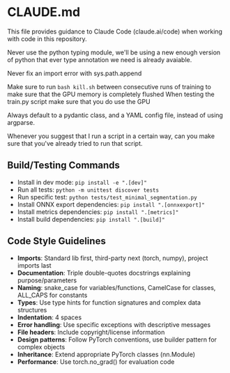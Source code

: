 # CLAUDE.md

This file provides guidance to Claude Code (claude.ai/code) when working with code in this repository.

Never use the python typing module, we'll be using a new enough version of python that ever type annotation
we need is already avaiable.

Never fix an import error with sys.path.append

Make sure to run `bash kill.sh` between consecutive runs of training to make sure that the GPU memory is completely flushed
When testing the train.py script make sure that you do use the GPU

Always default to a pydantic class, and a YAML config file, instead of using argparse.

Whenever you suggest that I run a script in a certain way, can you make sure that you've already tried to run that script.

## Build/Testing Commands

- Install in dev mode: `pip install -e ".[dev]"`
- Run all tests: `python -m unittest discover tests`
- Run specific test: `python tests/test_minimal_segmentation.py`
- Install ONNX export dependencies: `pip install ".[onnxexport]"`
- Install metrics dependencies: `pip install ".[metrics]"`
- Install build dependencies: `pip install ".[build]"`

## Code Style Guidelines

- **Imports**: Standard lib first, third-party next (torch, numpy), project imports last
- **Documentation**: Triple double-quotes docstrings explaining purpose/parameters
- **Naming**: snake_case for variables/functions, CamelCase for classes, ALL_CAPS for constants
- **Types**: Use type hints for function signatures and complex data structures
- **Indentation**: 4 spaces
- **Error handling**: Use specific exceptions with descriptive messages
- **File headers**: Include copyright/license information
- **Design patterns**: Follow PyTorch conventions, use builder pattern for complex objects
- **Inheritance**: Extend appropriate PyTorch classes (nn.Module)
- **Performance**: Use torch.no_grad() for evaluation code
